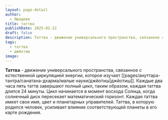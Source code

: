 ```yaml
---
layout: page-detail
author:
  - Яшодеви
title: таттва
publishDate: 2025-02-22
draft: false
description: Таттва - движение универсального пространства, связанное с естественной циркуляцией энергии, которое изучает джйотиш.
tags:
  - таттва
  - джйотиш
image:
---
```

**Таттва** - движение универсального пространства, связанное с естественной циркуляцией энергии, которое изучает [[pages/ануттара-тантра/санатана-дхарма/малые науки/джйотиш|джйотиш]]. Каждые два часа пять таттв завершают полный цикл, таким образом, каждая таттва длится 24 минуты. Цикл начинается в момент восхода Солнца, когда солнечный диск пересекает математический горизонт. Каждая таттва имеет свое имя, цвет и планетарных управителей. Таттва, в которую родился человек, усиливает влияние соответствующей планеты в его карте рождения.
